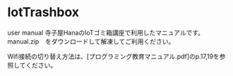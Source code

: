 # IotTrashbox
user manual
寺子屋HanaのIoTゴミ箱講座で利用したマニュアルです。
manual.zip　をダウンロードして解凍してご利用ください。

Wifi接続の切り替え方法は、[プログラミング教育マニュアル.pdf]のp.17,19を参照してください。 
